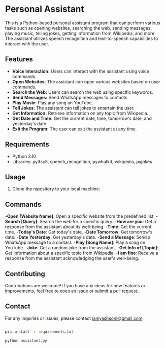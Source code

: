 # Personal Assistant

This is a Python-based personal assistant program that can perform various tasks such as opening websites, searching the web, sending messages, playing music, telling jokes, getting information from Wikipedia, and more. The assistant utilizes speech recognition and text-to-speech capabilities to interact with the user.

## Features

- **Voice Interaction:** Users can interact with the assistant using voice commands.
- **Open Websites:** The assistant can open various websites based on user commands.
- **Search the Web:** Users can search the web using specific keywords.
- **Send Messages:** Send WhatsApp messages to contacts.
- **Play Music:** Play any song on YouTube.
- **Tell Jokes:** The assistant can tell jokes to entertain the user.
- **Get Information:** Retrieve information on any topic from Wikipedia.
- **Get Date and Time:** Get the current date, time, tomorrow's date, and yesterday's date.
- **Exit the Program:** The user can exit the assistant at any time.

## Requirements

- Python 3.10
- Libraries: pyttsx3, speech_recognition, pywhatkit, wikipedia, pyjokes

## Usage

1. Clone the repository to your local machine:

## Commands
-**Open [Website Name]**: Open a specific website from the predefined list.
-**Search [Query]**: Search the web for a specific query.
-**How are you**: Get a response from the assistant about its well-being.
-**Time**: Get the current time.
-**Today's Date**: Get today's date.
-**Date Tomorrow**: Get tomorrow's date.
-**Date Yesterday**: Get yesterday's date.
-**Send a Message**: Send a WhatsApp message to a contact.
-**Play [Song Name]**: Play a song on YouTube.
-**Joke**: Get a random joke from the assistant.
-**Get Info of [Topic]**: Get information about a specific topic from Wikipedia.
-**I am fine**: Receive a response from the assistant acknowledging the user's well-being.

## Contributing
Contributions are welcome! If you have any ideas for new features or improvements, feel free to open an issue or submit a pull request.

## Contact
For any inquiries or issues, please contact iamyashsoni@gmail.com.





```bash

pip install -r requirements.txt

python assistant.py


